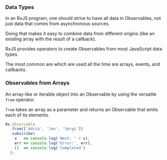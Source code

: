 ### Data Types

In an RxJS program, one should strive to have all data in Observables, not just data that comes from asynchronous sources. 

Doing that makes it easy to combine data from different origins (like an existing array with the result of a callback).

RxJS provides operators to create Observables from most JavaScript data types. 

The most common are which are used all the time are arrays, events, and callbacks.

### Observables from Arrays

An array-like or iterable object into an Observable by using the versatile `from` operator.

`from` takes an array as a parameter and returns an Observable that emits each of its elements.

```javascript
Rx.Observable
  .from(['Adrià', 'Jen', 'Sergi']) 
  .subscribe(
    x   => console.log('Next: ' + x), 
    err => console.log('Error:', err),
    ()  => console.log('Completed')
  );
```